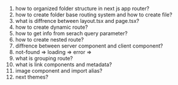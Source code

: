 <!-- lets jump into next monster with superPower of react  -->

1. how to organized folder structure in next js app router?
2. how to create folder base routing system and how to create file?
3. what is diffrence between layout.tsx and page.tsx?
4. how to create dynamic route?
5. how to get info from serach query parameter?
6. how to create nested route?
7. diffrence between server component and client component?
8. not-found => loading => error =>
9. what is grouping route?
10. what is link components and metadata?
11. image component and import alias?
12. next themes?
